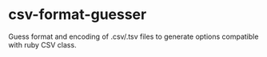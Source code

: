 csv-format-guesser
==================

Guess format and encoding of .csv/.tsv files to generate options compatible with ruby CSV class.
